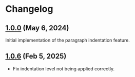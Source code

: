 Changelog
=========

## [1.0.0](https://github.com/lawmatics/ckeditor5-paragraph-indent/tree/v1.0.0) (May 6, 2024)

Initial implementation of the paragraph indentation feature.

## [1.0.6](https://github.com/lawmatics/ckeditor5-paragraph-indent/tree/v1.0.6) (Feb 5, 2025)
- Fix indentation level not being applied correctly.